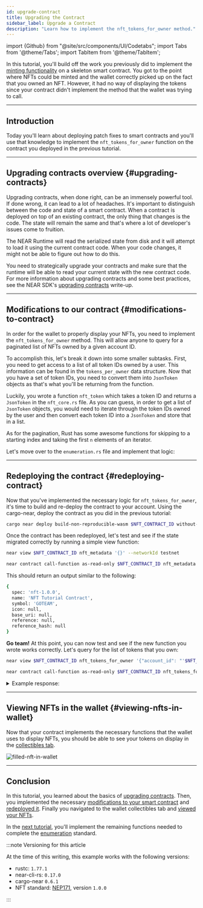 ```yaml
---
id: upgrade-contract
title: Upgrading the Contract
sidebar_label: Upgrade a Contract
description: "Learn how to implement the nft_tokens_for_owner method."
---
```

import {Github} from "@site/src/components/UI/Codetabs";
import Tabs from '@theme/Tabs';
import TabItem from '@theme/TabItem';

In this tutorial, you'll build off the work you previously did to implement the [minting functionality](2-minting.md) on a skeleton smart contract. You got to the point where NFTs could be minted and the wallet correctly picked up on the fact that you owned an NFT. However, it had no way of displaying the tokens since your contract didn't implement the method that the wallet was trying to call.

---

## Introduction

Today you'll learn about deploying patch fixes to smart contracts and you'll use that knowledge to implement the `nft_tokens_for_owner` function on the contract you deployed in the previous tutorial.

---

## Upgrading contracts overview {#upgrading-contracts}

Upgrading contracts, when done right, can be an immensely powerful tool. If done wrong, it can lead to a lot of headaches. It's important to distinguish between the code and state of a smart contract. When a contract is deployed on top of an existing contract, the only thing that changes is the code. The state will remain the same and that's where a lot of developer's issues come to fruition.

The NEAR Runtime will read the serialized state from disk and it will attempt to load it using the current contract code. When your code changes, it might not be able to figure out how to do this.

You need to strategically upgrade your contracts and make sure that the runtime will be able to read your current state with the new contract code. For more information about upgrading contracts and some best practices, see the NEAR SDK's [upgrading contracts](../../smart-contracts/release/upgrade.md) write-up.

---

## Modifications to our contract {#modifications-to-contract}

In order for the wallet to properly display your NFTs, you need to implement the `nft_tokens_for_owner` method. This will allow anyone to query for a paginated list of NFTs owned by a given account ID.

To accomplish this, let's break it down into some smaller subtasks. First, you need to get access to a list of all token IDs owned by a user. This information can be found in the `tokens_per_owner` data structure. Now that you have a set of token IDs, you need to convert them into `JsonToken` objects as that's what you'll be returning from the function.

Luckily, you wrote a function `nft_token` which takes a token ID and returns a `JsonToken` in the `nft_core.rs` file. As you can guess, in order to get a list of `JsonToken` objects, you would need to iterate through the token IDs owned by the user and then convert each token ID into a `JsonToken` and store that in a list.

As for the pagination, Rust has some awesome functions for skipping to a starting index and taking the first `n` elements of an iterator.

Let's move over to the `enumeration.rs` file and implement that logic:

<Github language="rust" start="46" end="75" url="https://github.com/near-examples/nft-tutorial/blob/main/nft-contract-basic/src/enumeration.rs" />

---

## Redeploying the contract {#redeploying-contract}

Now that you've implemented the necessary logic for `nft_tokens_for_owner`, it's time to build and re-deploy the contract to your account. Using the cargo-near, deploy the contract as you did in the previous tutorial:

```bash
cargo near deploy build-non-reproducible-wasm $NFT_CONTRACT_ID without-init-call network-config testnet sign-with-keychain send
```

Once the contract has been redeployed, let's test and see if the state migrated correctly by running a simple view function:

<Tabs groupId="cli-tabs">
  <TabItem value="short" label="Short">
  
  ```bash
  near view $NFT_CONTRACT_ID nft_metadata '{}' --networkId testnet
  ```
  </TabItem>

  <TabItem value="full" label="Full">
  
  ```bash
  near contract call-function as-read-only $NFT_CONTRACT_ID nft_metadata json-args {} network-config testnet now
  ```
  </TabItem>
</Tabs>

This should return an output similar to the following:

```bash
{
  spec: 'nft-1.0.0',
  name: 'NFT Tutorial Contract',
  symbol: 'GOTEAM',
  icon: null,
  base_uri: null,
  reference: null,
  reference_hash: null
}
```

**Go team!** At this point, you can now test and see if the new function you wrote works correctly. Let's query for the list of tokens that you own:

<Tabs groupId="cli-tabs">
  <TabItem value="short" label="Short">
  
  ```bash
  near view $NFT_CONTRACT_ID nft_tokens_for_owner '{"account_id": "'$NFT_CONTRACT_ID'", "limit": 5}' --networkId testnet
  ```
  </TabItem>

  <TabItem value="full" label="Full">
  
  ```bash
  near contract call-function as-read-only $NFT_CONTRACT_ID nft_tokens_for_owner json-args '{"account_id": "'$NFT_CONTRACT_ID'", "limit": 5}' network-config testnet now
  ```
  </TabItem>
</Tabs>

<details>
<summary>Example response: </summary>
<p>

```bash
[
  {
    token_id: 'token-1',
    owner_id: 'goteam.examples.testnet',
    metadata: {
      title: 'My Non Fungible Team Token',
      description: 'The Team Most Certainly Goes :)',
      media: 'https://bafybeiftczwrtyr3k7a2k4vutd3amkwsmaqyhrdzlhvpt33dyjivufqusq.ipfs.dweb.link/goteam-gif.gif',
      media_hash: null,
      copies: null,
      issued_at: null,
      expires_at: null,
      starts_at: null,
      updated_at: null,
      extra: null,
      reference: null,
      reference_hash: null
    }
  }
]
```

</p>
</details>

---

## Viewing NFTs in the wallet {#viewing-nfts-in-wallet}

Now that your contract implements the necessary functions that the wallet uses to display NFTs, you should be able to see your tokens on display in the [collectibles tab](https://testnet.mynearwallet.com/?tab=collectibles).

![filled-nft-in-wallet](/docs/assets/nfts/filled-nft-in-wallet.png)

---

## Conclusion

In this tutorial, you learned about the basics of [upgrading contracts](#upgrading-contracts). Then, you implemented the necessary [modifications to your smart contract](#modifications-to-contract) and [redeployed it](#redeploying-contract). Finally you navigated to the wallet collectibles tab and [viewed your NFTs](#viewing-nfts-in-wallet).

In the [next tutorial](3-enumeration.md), you'll implement the remaining functions needed to complete the [enumeration](https://nomicon.io/Standards/Tokens/NonFungibleToken/Enumeration) standard.

:::note Versioning for this article

At the time of this writing, this example works with the following versions:

- rustc: `1.77.1`
- near-cli-rs: `0.17.0`
- cargo-near `0.6.1`
- NFT standard: [NEP171](https://nomicon.io/Standards/Tokens/NonFungibleToken/Core), version `1.0.0`

:::
